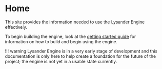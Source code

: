 # Home
This site provides the information needed to use the Lysander Engine effectively.

To begin building the engine, look at the [getting started guide](building.md)
for information on how to build and begin using the engine.

!!! warning
    Lysander Engine is in a very early stage of development and this documentation
    is only here to help create a foundation for the future of the project; the
    engine is not yet in a usable state currently.
